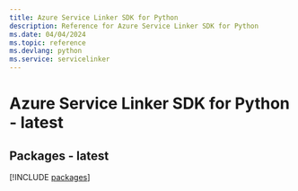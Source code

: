 ```yaml
---
title: Azure Service Linker SDK for Python
description: Reference for Azure Service Linker SDK for Python
ms.date: 04/04/2024
ms.topic: reference
ms.devlang: python
ms.service: servicelinker
---
```

# Azure Service Linker SDK for Python - latest
## Packages - latest
[!INCLUDE [packages](service-linker-index.md)]